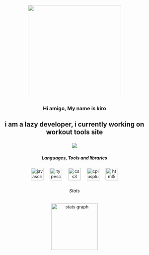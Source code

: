 <div align="center">
  <img height="300" src="https://media.discordapp.net/attachments/1185937845270085715/1186752454352707736/header_1.png?ex=65946459&is=6581ef59&hm=26e9123ef20521c17f884479ea6bff6eb57b80b3e8cd1213e119074095c530db&=&format=webp&quality=lossless&width=1390&height=521"  />
</div>

###

<h3 align="center">Hi amigo, My name is kiro</h3>

###

<h2 align="center">i am a lazy developer, i currently working on workout tools site</h2>

###

<div align="center">
  <img src="https://visitor-badge.laobi.icu/badge?page_id=kir0pills.kir0pills&left_text=Profile%20views"  />
</div>

###

<h5 align="center">Languages, Tools and libraries</h5>

###

<div align="center">
  <img src="https://cdn.jsdelivr.net/gh/devicons/devicon/icons/javascript/javascript-original.svg" height="40" alt="javascript logo"  />
  <img width="12" />
  <img src="https://cdn.jsdelivr.net/gh/devicons/devicon/icons/typescript/typescript-original.svg" height="40" alt="typescript logo"  />
  <img width="12" />
  <img src="https://cdn.jsdelivr.net/gh/devicons/devicon/icons/css3/css3-original.svg" height="40" alt="css3 logo"  />
  <img width="12" />
  <img src="https://cdn.jsdelivr.net/gh/devicons/devicon/icons/cplusplus/cplusplus-original.svg" height="40" alt="cplusplus logo"  />
  <img width="12" />
  <img src="https://cdn.jsdelivr.net/gh/devicons/devicon/icons/html5/html5-original.svg" height="40" alt="html5 logo"  />
</div>

###

<h6 align="center">Stats</h6>

###

<div align="center">
  <img src="https://github-readme-stats.vercel.app/api?username=kir0pills&hide_title=false&hide_rank=false&show_icons=true&include_all_commits=true&count_private=true&disable_animations=false&theme=dark&locale=en&hide_border=false&order=1" height="150" alt="stats graph"  />
</div>

###
